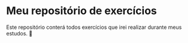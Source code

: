 # Meu repositório de exercícios

Este repositório conterá todos exercícios que irei realizar durante meus estudos. :rocket: